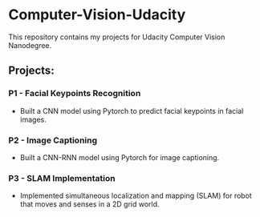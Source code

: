 # Computer-Vision-Udacity
This repository contains my projects for Udacity Computer Vision Nanodegree. 

## Projects:

### P1 - Facial Keypoints Recognition
- Built a CNN model using Pytorch to predict facial keypoints in facial images. 

### P2 - Image Captioning 
- Built a CNN-RNN model using Pytorch for image captioning.

### P3 - SLAM Implementation
- Implemented simultaneous localization and mapping (SLAM) for robot that moves and senses in a 2D grid world.
